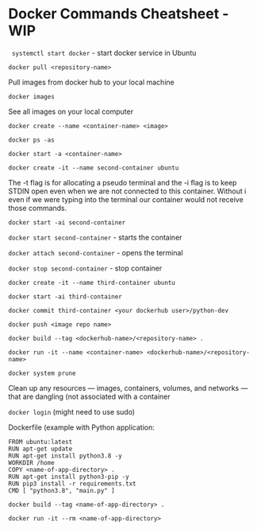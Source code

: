 # Docker Commands Cheatsheet - WIP

``` systemctl start docker``` - start docker service in Ubuntu

`docker pull <repository-name>`

Pull images from docker hub to your local machine

```docker images```

See all images on your local computer

```docker create --name <container-name> <image>```

```docker ps -as```

```docker start -a <container-name>```

```docker create -it --name second-container ubuntu```

The -t flag is for allocating a pseudo terminal and the -i flag is to keep STDIN open even when we are not connected to this container. Without i even if we were typing into the terminal our container would not receive those commands.

```docker start -ai second-container```

```docker start second-container``` - starts the container

```docker attach second-container``` - opens the terminal

```docker stop second-container``` - stop container

```docker create -it --name third-container ubuntu```

```docker start -ai third-container```

```docker commit third-container <your dockerhub user>/python-dev```

```docker push <image repo name>```

```docker build --tag <dockerhub-name>/<repository-name> .```

```docker run -it --name <container-name> <dockerhub-name>/<repository-name>```

```docker system prune```

Clean up any resources — images, containers, volumes, and networks — that are dangling (not associated with a container

```docker login``` (might need to use sudo)

Dockerfile (example with Python application:

```
FROM ubuntu:latest
RUN apt-get update
RUN apt-get install python3.8 -y
WORKDIR /home
COPY <name-of-app-directory> .
RUN apt-get install python3-pip -y
RUN pip3 install -r requirements.txt
CMD [ "python3.8", "main.py" ]
```

```docker build --tag <name-of-app-directory> .```

```docker run -it --rm <name-of-app-directory>```
